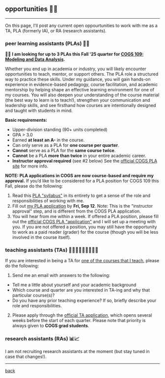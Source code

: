 
## opportunities 🤝🏻
***
On this page, I'll post any current open oppourtunities to work with me as a TA, PLA (formerly IA), or RA (research assistants).

### peer learning assistants (PLAs) 👥💭
🚨📢 **I am looking for up to 3 PLAs this Fall '25 quarter for [COGS 109: Modeling and Data Analysis](https://docs.google.com/document/d/1SdpRRqtwHRpUCxthoSMRfS8kZEPTlqgsQaZ8pjTMwKE/edit?usp=sharing).**

Whether you end up in academia or industry, you will likely encounter opportunities to teach, mentor, or support others. The PLA role a structured way to practice these skills. Under my guidance, you will gain hands-on experience in evidence-based pedagogy, course facilitation, and academic mentorship by helping shape an effective learning environment for one of my courses. You will also deepen your understanding of the course material (the best way to learn is to teach!), strengthen your communication and leadership skills, and see firsthand how courses are intentionally designed and taught with students in mind. 

**Basic requirements:**
* Upper-division standing (90+ units completed)
* GPA > 3.0
* Earned **at least an A-** in the course. 
* Can only serve as a PLA for **one course per quarter**.
* **Cannot** serve as a PLA for the **same course twice**.
* **Cannot** be a PLA **more than twice** in your entire academic career.
* **Instructor approval required** (see #2 below)
See the [official COGS PLA site](https://cogsci.ucsd.edu/undergraduates/student-resources/ia.html) for more info.

**NOTE: PLA applications in COGS are now course-based and require my approval.** If you’d like to be considered for a PLA position for COGS 109 this Fall, please do the following:
1. Read this [PLA "syllabus"](https://docs.google.com/document/d/15gANVvomvQle8RsERJd59eQBw42BnHl-q4xsdVKCUc4/edit?usp=sharing) in its entirety to get a sense of the role and responsibilities of working with me.
3. Fill out [my PLA application](https://docs.google.com/forms/d/e/1FAIpQLSept59lwQhmjiuiqTEeHwgudheXXVRg6NShJYThDWoa9Kbjjg/viewform?usp=sharing&ouid=113612539407126073694) by **Fri, Sep 12**. Note: This is the "instructor approval" step, and is different from the COGS PLA application.
4. You will hear from me within a week. If offered a PLA position, please fill out the [official COGS PLA "application"](https://academicaffairs.ucsd.edu/Modules/ASES/Admin/ManageCampaign.aspx?id=6219) and I will set up a meeting with you. If you are not offered a position, you may still have the opportunity to work as a paid reader (grader) for the course (though you will be less involved in the course itself).

### teaching assistants (TAs) 🧑🏻‍🏫🧑🏼‍🏫🧑🏾‍🏫
If you are interested in being a TA for [one of the courses that I teach](https://lucylai.com/teaching.html), please do the following:
1. Send me an email with answers to the following: 
  - Tell me a little about yourself and your academic background
  - Which course and quarter are you interested in TA-ing and why that particular course(s)?
  - Do you have any prior teaching experience? If so, briefly describe your role and responsibilities.
2. Please apply through the [official TA application](https://cogsci.ucsd.edu/graduates/teaching-assistants/index.html), which opens several weeks before the start of each quarter. Please note that priority is always given to **COGS grad students**. 

### research assistants (RAs) 📊📈
I am not recruiting research assistants at the moment (but stay tuned in case that changes!).

***
[back](./)
